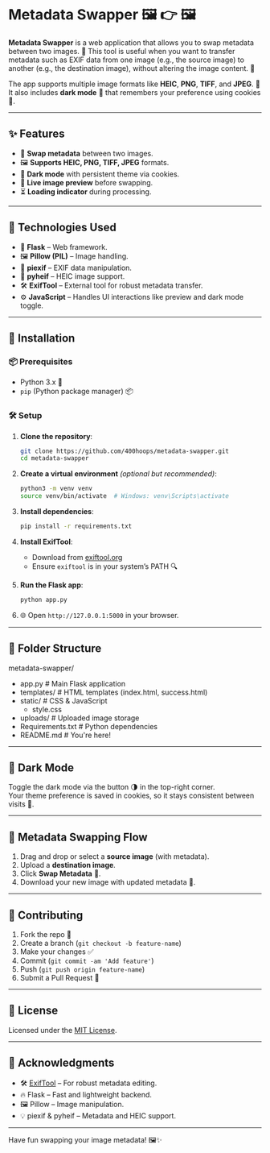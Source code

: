 # Metadata Swapper 🖼️ 👉 🖼️

**Metadata Swapper** is a web application that allows you to swap metadata between two images. 📝 This tool is useful when you want to transfer metadata such as EXIF data from one image (e.g., the source image) to another (e.g., the destination image), without altering the image content. 🧼

The app supports multiple image formats like **HEIC**, **PNG**, **TIFF**, and **JPEG**. 🧩  
It also includes **dark mode** 🌙 that remembers your preference using cookies 🍪.

---

## ✨ Features

- 🔄 **Swap metadata** between two images.
- 🖼️ **Supports HEIC, PNG, TIFF, JPEG** formats.
- 🌚 **Dark mode** with persistent theme via cookies.
- 👀 **Live image preview** before swapping.
- ⏳ **Loading indicator** during processing.

---

## 🧰 Technologies Used

- 🐍 **Flask** – Web framework.
- 🖼️ **Pillow (PIL)** – Image handling.
- 📸 **piexif** – EXIF data manipulation.
- 💾 **pyheif** – HEIC image support.
- 🛠️ **ExifTool** – External tool for robust metadata transfer.
- ⚙️ **JavaScript** – Handles UI interactions like preview and dark mode toggle.

---

## 🚀 Installation

### 📦 Prerequisites

- Python 3.x 🐍
- `pip` (Python package manager) 📦

### 🛠️ Setup

1. **Clone the repository**:
    ```bash
    git clone https://github.com/400hoops/metadata-swapper.git
    cd metadata-swapper
    ```

2. **Create a virtual environment** *(optional but recommended)*:
    ```bash
    python3 -m venv venv
    source venv/bin/activate  # Windows: venv\Scripts\activate
    ```

3. **Install dependencies**:
    ```bash
    pip install -r requirements.txt
    ```

4. **Install ExifTool**:
   - Download from [exiftool.org](https://exiftool.org/)
   - Ensure `exiftool` is in your system’s PATH 🔍

5. **Run the Flask app**:
    ```bash
    python app.py
    ```

6. 🌐 Open `http://127.0.0.1:5000` in your browser.

---

## 📁 Folder Structure

metadata-swapper/
- app.py # Main Flask application
- templates/ # HTML templates (index.html, success.html)
- static/ # CSS & JavaScript
  - style.css
- uploads/ # Uploaded image storage
- Requirements.txt # Python dependencies
- README.md # You're here!


---

## 🌙 Dark Mode

Toggle the dark mode via the button 🌗 in the top-right corner.  
Your theme preference is saved in cookies, so it stays consistent between visits 🍪.

---

## 🧪 Metadata Swapping Flow

1. Drag and drop or select a **source image** (with metadata).
2. Upload a **destination image**.
3. Click **Swap Metadata** 🔁.
4. Download your new image with updated metadata 💾.

---

## 🤝 Contributing

1. Fork the repo 🍴
2. Create a branch (`git checkout -b feature-name`)
3. Make your changes ✅
4. Commit (`git commit -am 'Add feature'`)
5. Push (`git push origin feature-name`)
6. Submit a Pull Request 🚀

---

## 📜 License

Licensed under the [MIT License](LICENSE).

---

## 🙏 Acknowledgments

- 🛠️ [ExifTool](https://exiftool.org/) – For robust metadata editing.
- 🔥 Flask – Fast and lightweight backend.
- 🖼️ Pillow – Image manipulation.
- 💡 piexif & pyheif – Metadata and HEIC support.

---

Have fun swapping your image metadata! 🖼️✨

